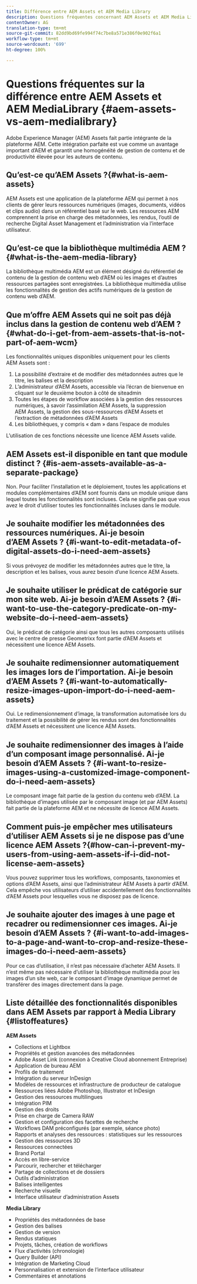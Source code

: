 ```yaml
---
title: Différence entre AEM Assets et AEM Media Library
description: Questions fréquentes concernant AEM Assets et AEM Media Library, y compris les différences entre les deux.
contentOwner: AG
translation-type: tm+mt
source-git-commit: 82dd9bd69fe994f74c7be8a571e386f0e902f6a1
workflow-type: tm+mt
source-wordcount: '699'
ht-degree: 100%

---
```



# Questions fréquentes sur la différence entre AEM Assets et AEM MediaLibrary {#aem-assets-vs-aem-medialibrary}

Adobe Experience Manager (AEM) Assets fait partie intégrante de la plateforme AEM. Cette intégration parfaite est vue comme un avantage important d’AEM et garantit une homogénéité de gestion de contenu et de productivité élevée pour les auteurs de contenu. 

## Qu’est-ce qu’AEM Assets ?{#what-is-aem-assets}

AEM Assets est une application de la plateforme AEM qui permet à nos clients de gérer leurs ressources numériques (images, documents, vidéos et clips audio) dans un référentiel basé sur le web. Les ressources AEM comprennent la prise en charge des métadonnées, les rendus, l’outil de recherche Digital Asset Management et l’administration via l’interface utilisateur.

## Qu’est-ce que la bibliothèque multimédia AEM ?{#what-is-the-aem-media-library}

La bibliothèque multimédia AEM est un élément désigné du référentiel de contenu de la gestion de contenu web d’AEM où les images et d’autres ressources partagées sont enregistrées. La bibliothèque multimédia utilise les fonctionnalités de gestion des actifs numériques de la gestion de contenu web d’AEM.

## Que m’offre AEM Assets qui ne soit pas déjà inclus dans la gestion de contenu web d’AEM ?   {#what-do-i-get-from-aem-assets-that-is-not-part-of-aem-wcm}

Les fonctionnalités uniques disponibles uniquement pour les clients AEM Assets sont : 

1. La possibilité d’extraire et de modifier des métadonnées autres que le titre, les balises et la description
1. L’administrateur d’AEM Assets, accessible via l’écran de bienvenue en cliquant sur le deuxième bouton à côté de siteadmin
1. Toutes les étapes de workflow associées à la gestion des ressources numériques, à savoir l’assimilation AEM Assets, la suppression AEM Assets, la gestion des sous-ressources d’AEM Assets et l’extraction de métadonnées d’AEM Assets
1. Les bibliothèques, y compris « dam » dans l’espace de modules

L’utilisation de ces fonctions nécessite une licence AEM Assets valide.

## AEM Assets est-il disponible en tant que module distinct ?   {#is-aem-assets-available-as-a-separate-package}

Non. Pour faciliter l’installation et le déploiement, toutes les applications et modules complémentaires d’AEM sont fournis dans un module unique dans lequel toutes les fonctionnalités sont incluses. Cela ne signifie pas que vous avez le droit d’utiliser toutes les fonctionnalités incluses dans le module.

## Je souhaite modifier les métadonnées des ressources numériques. Ai-je besoin d’AEM Assets ?   {#i-want-to-edit-metadata-of-digital-assets-do-i-need-aem-assets}

Si vous prévoyez de modifier les métadonnées autres que le titre, la description et les balises, vous aurez besoin d’une licence AEM Assets. 

## Je souhaite utiliser le prédicat de catégorie sur mon site web. Ai-je besoin d’AEM Assets ?   {#i-want-to-use-the-category-predicate-on-my-website-do-i-need-aem-assets}

Oui, le prédicat de catégorie ainsi que tous les autres composants utilisés avec le centre de presse Geometrixx font partie d’AEM Assets et nécessitent une licence AEM Assets.

## Je souhaite redimensionner automatiquement les images lors de l’importation. Ai-je besoin d’AEM Assets ?   {#i-want-to-automatically-resize-images-upon-import-do-i-need-aem-assets}

Oui. Le redimensionnement d’image, la transformation automatisée lors du traitement et la possibilité de gérer les rendus sont des fonctionnalités d’AEM Assets et nécessitent une licence AEM Assets. 

## Je souhaite redimensionner des images à l’aide d’un composant image personnalisé. Ai-je besoin d’AEM Assets ?   {#i-want-to-resize-images-using-a-customized-image-component-do-i-need-aem-assets}

Le composant image fait partie de la gestion du contenu web d’AEM. La bibliothèque d’images utilisée par le composant image (et par AEM Assets) fait partie de la plateforme AEM et ne nécessite de licence AEM Assets. 

## Comment puis-je empêcher mes utilisateurs d’utiliser AEM Assets si je ne dispose pas d’une licence AEM Assets ?{#how-can-i-prevent-my-users-from-using-aem-assets-if-i-did-not-license-aem-assets}

Vous pouvez supprimer tous les workflows, composants, taxonomies et options d’AEM Assets, ainsi que l’administrateur AEM Assets à partir d’AEM. Cela empêche vos utilisateurs d’utiliser accidentellement des fonctionnalités d’AEM Assets pour lesquelles vous ne disposez pas de licence. 

## Je souhaite ajouter des images à une page et recadrer ou redimensionner ces images. Ai-je besoin d’AEM Assets ?   {#i-want-to-add-images-to-a-page-and-want-to-crop-and-resize-these-images-do-i-need-aem-assets}

Pour ce cas d’utilisation, il n’est pas nécessaire d’acheter AEM Assets. Il n’est même pas nécessaire d’utiliser la bibliothèque multimédia pour les images d’un site web, car le composant d’image dynamique permet de transférer des images directement dans la page.

## Liste détaillée des fonctionnalités disponibles dans AEM Assets par rapport à Media Library   {#listoffeatures}

**AEM Assets**

* Collections et Lightbox
* Propriétés et gestion avancées des métadonnées
* Adobe Asset Link (connexion à Creative Cloud abonnement Entreprise)
* Application de bureau AEM
* Profils de traitement
* Intégration du serveur InDesign
* Modèles de ressources et infrastructure de producteur de catalogue
* Ressources liées Adobe Photoshop, Illustrator et InDesign
* Gestion des ressources multilingues
* Intégration PIM
* Gestion des droits
* Prise en charge de Camera RAW
* Gestion et configuration des facettes de recherche
* Workflows DAM préconfigurés (par exemple, séance photo)
* Rapports et analyses des ressources : statistiques sur les ressources
* Gestion des ressources 3D
* Ressources connectées
* Brand Portal
* Accès en libre-service
* Parcourir, rechercher et télécharger
* Partage de collections et de dossiers
* Outils d’administration
* Balises intelligentes
* Recherche visuelle
* Interface utilisateur d’administration Assets

**Media Library**

* Propriétés des métadonnées de base
* Gestion des balises
* Gestion de version
* Rendus statiques
* Projets, tâches, création de workflows
* Flux d’activités (chronologie)
* Query Builder (API)
* Intégration de Marketing Cloud
* Personnalisation et extension de l’interface utilisateur
* Commentaires et annotations